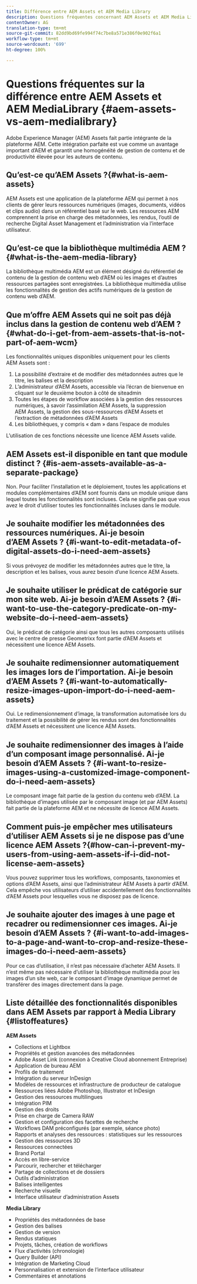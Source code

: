 ```yaml
---
title: Différence entre AEM Assets et AEM Media Library
description: Questions fréquentes concernant AEM Assets et AEM Media Library, y compris les différences entre les deux.
contentOwner: AG
translation-type: tm+mt
source-git-commit: 82dd9bd69fe994f74c7be8a571e386f0e902f6a1
workflow-type: tm+mt
source-wordcount: '699'
ht-degree: 100%

---
```



# Questions fréquentes sur la différence entre AEM Assets et AEM MediaLibrary {#aem-assets-vs-aem-medialibrary}

Adobe Experience Manager (AEM) Assets fait partie intégrante de la plateforme AEM. Cette intégration parfaite est vue comme un avantage important d’AEM et garantit une homogénéité de gestion de contenu et de productivité élevée pour les auteurs de contenu. 

## Qu’est-ce qu’AEM Assets ?{#what-is-aem-assets}

AEM Assets est une application de la plateforme AEM qui permet à nos clients de gérer leurs ressources numériques (images, documents, vidéos et clips audio) dans un référentiel basé sur le web. Les ressources AEM comprennent la prise en charge des métadonnées, les rendus, l’outil de recherche Digital Asset Management et l’administration via l’interface utilisateur.

## Qu’est-ce que la bibliothèque multimédia AEM ?{#what-is-the-aem-media-library}

La bibliothèque multimédia AEM est un élément désigné du référentiel de contenu de la gestion de contenu web d’AEM où les images et d’autres ressources partagées sont enregistrées. La bibliothèque multimédia utilise les fonctionnalités de gestion des actifs numériques de la gestion de contenu web d’AEM.

## Que m’offre AEM Assets qui ne soit pas déjà inclus dans la gestion de contenu web d’AEM ?   {#what-do-i-get-from-aem-assets-that-is-not-part-of-aem-wcm}

Les fonctionnalités uniques disponibles uniquement pour les clients AEM Assets sont : 

1. La possibilité d’extraire et de modifier des métadonnées autres que le titre, les balises et la description
1. L’administrateur d’AEM Assets, accessible via l’écran de bienvenue en cliquant sur le deuxième bouton à côté de siteadmin
1. Toutes les étapes de workflow associées à la gestion des ressources numériques, à savoir l’assimilation AEM Assets, la suppression AEM Assets, la gestion des sous-ressources d’AEM Assets et l’extraction de métadonnées d’AEM Assets
1. Les bibliothèques, y compris « dam » dans l’espace de modules

L’utilisation de ces fonctions nécessite une licence AEM Assets valide.

## AEM Assets est-il disponible en tant que module distinct ?   {#is-aem-assets-available-as-a-separate-package}

Non. Pour faciliter l’installation et le déploiement, toutes les applications et modules complémentaires d’AEM sont fournis dans un module unique dans lequel toutes les fonctionnalités sont incluses. Cela ne signifie pas que vous avez le droit d’utiliser toutes les fonctionnalités incluses dans le module.

## Je souhaite modifier les métadonnées des ressources numériques. Ai-je besoin d’AEM Assets ?   {#i-want-to-edit-metadata-of-digital-assets-do-i-need-aem-assets}

Si vous prévoyez de modifier les métadonnées autres que le titre, la description et les balises, vous aurez besoin d’une licence AEM Assets. 

## Je souhaite utiliser le prédicat de catégorie sur mon site web. Ai-je besoin d’AEM Assets ?   {#i-want-to-use-the-category-predicate-on-my-website-do-i-need-aem-assets}

Oui, le prédicat de catégorie ainsi que tous les autres composants utilisés avec le centre de presse Geometrixx font partie d’AEM Assets et nécessitent une licence AEM Assets.

## Je souhaite redimensionner automatiquement les images lors de l’importation. Ai-je besoin d’AEM Assets ?   {#i-want-to-automatically-resize-images-upon-import-do-i-need-aem-assets}

Oui. Le redimensionnement d’image, la transformation automatisée lors du traitement et la possibilité de gérer les rendus sont des fonctionnalités d’AEM Assets et nécessitent une licence AEM Assets. 

## Je souhaite redimensionner des images à l’aide d’un composant image personnalisé. Ai-je besoin d’AEM Assets ?   {#i-want-to-resize-images-using-a-customized-image-component-do-i-need-aem-assets}

Le composant image fait partie de la gestion du contenu web d’AEM. La bibliothèque d’images utilisée par le composant image (et par AEM Assets) fait partie de la plateforme AEM et ne nécessite de licence AEM Assets. 

## Comment puis-je empêcher mes utilisateurs d’utiliser AEM Assets si je ne dispose pas d’une licence AEM Assets ?{#how-can-i-prevent-my-users-from-using-aem-assets-if-i-did-not-license-aem-assets}

Vous pouvez supprimer tous les workflows, composants, taxonomies et options d’AEM Assets, ainsi que l’administrateur AEM Assets à partir d’AEM. Cela empêche vos utilisateurs d’utiliser accidentellement des fonctionnalités d’AEM Assets pour lesquelles vous ne disposez pas de licence. 

## Je souhaite ajouter des images à une page et recadrer ou redimensionner ces images. Ai-je besoin d’AEM Assets ?   {#i-want-to-add-images-to-a-page-and-want-to-crop-and-resize-these-images-do-i-need-aem-assets}

Pour ce cas d’utilisation, il n’est pas nécessaire d’acheter AEM Assets. Il n’est même pas nécessaire d’utiliser la bibliothèque multimédia pour les images d’un site web, car le composant d’image dynamique permet de transférer des images directement dans la page.

## Liste détaillée des fonctionnalités disponibles dans AEM Assets par rapport à Media Library   {#listoffeatures}

**AEM Assets**

* Collections et Lightbox
* Propriétés et gestion avancées des métadonnées
* Adobe Asset Link (connexion à Creative Cloud abonnement Entreprise)
* Application de bureau AEM
* Profils de traitement
* Intégration du serveur InDesign
* Modèles de ressources et infrastructure de producteur de catalogue
* Ressources liées Adobe Photoshop, Illustrator et InDesign
* Gestion des ressources multilingues
* Intégration PIM
* Gestion des droits
* Prise en charge de Camera RAW
* Gestion et configuration des facettes de recherche
* Workflows DAM préconfigurés (par exemple, séance photo)
* Rapports et analyses des ressources : statistiques sur les ressources
* Gestion des ressources 3D
* Ressources connectées
* Brand Portal
* Accès en libre-service
* Parcourir, rechercher et télécharger
* Partage de collections et de dossiers
* Outils d’administration
* Balises intelligentes
* Recherche visuelle
* Interface utilisateur d’administration Assets

**Media Library**

* Propriétés des métadonnées de base
* Gestion des balises
* Gestion de version
* Rendus statiques
* Projets, tâches, création de workflows
* Flux d’activités (chronologie)
* Query Builder (API)
* Intégration de Marketing Cloud
* Personnalisation et extension de l’interface utilisateur
* Commentaires et annotations